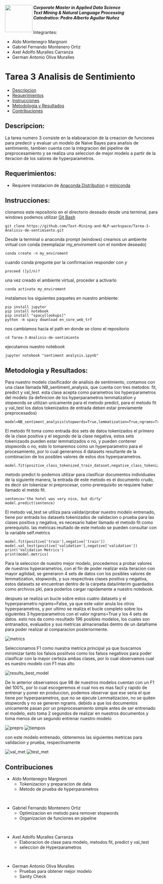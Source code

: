 <a href="https://www.uvg.edu.gt/"><img align="left" src="https://www.uvg.edu.gt/wp-content/uploads/socialshare-logo.jpg" width="90" height="90"></a>
**_Corporate Master in Applied Data Science_**<br/>
**_Text Mining & Natural Language Processing_**<br/>
**_Catedratico: Pedro Alberto Aguilar Nuñez_**<br/>
<br/>

Integrantes:
- Aldo Montenegro Margnoni
- Gabriel Fernando Montenero Ortiz
- Axel Adolfo Muralles Carranza
- German Antonio Oliva Muralles

# Tarea 3 Analisis de Sentimiento

- [Descripcion](#descripcion)
- [Requerimientos](#requerimientos)
- [Instrucciones](#instrucciones)
- [Metodologia y Resultados](#metodologia-y-resultados)
- [Contribuciones](#contribuciones)



## Descripcion:
La tarea numero 3 consiste en la elaboaracion de la creacion de funciones para predecir y evaluar un modelo de Naive Bayes para analisis de sentimiento, tambien cuenta con la integracion del pipeline de preprocesamiento y se realiza una seleccion de mejor modelo a partir de la iteracion de los valores de hyperparametros.

## Requerimientos:
- Requiere instalacion de [Anaconda Distribution](https://www.anaconda.com/products/distribution) o [miniconda](https://docs.conda.io/en/latest/miniconda.html)

## Instrucciones:

clonamos este repositorio en el directorio deseado desde una terminal, para windows podemos utilizar [Git Bash](https://gitforwindows.org/) 
```
git clone https://github.com/Text-Mining-and-NLP-workspace/Tarea-3-Analisis-de-sentimiento.git
```
Desde la terminal o anaconda prompt (windows) creamos un ambiente virtual con conda (reemplazar my_enviroment con el nombre deseado)
```
conda create -n my_enviroment
```
cuando conda pregunte por la confirmacion responder con _y_
```
proceed ([y]/n)?
```
una vez creado el ambiente virtual, proceder a activarlo
```
conda activate my_enviroment
```
instalamos los siguientes paquetes en nuestro ambiente:
```
pip install jupyter
pip install notebook
pip install "spacy[lookups]"
python -m spacy download en_core_web_trf
```
nos cambiamos hacia el path en donde se clono el repositorio
```
cd Tarea-3-Analisis-de-sentimiento
```
ejecutamos nuestro notebook
```
jupyter notebook "sentiment analysis.ipynb"
```

## Metodologia y Resultados:
Para nuestro modelo clasificador de analisis de sentimiento, contamos con una clase llamada NB_sentiment_analysis, que cuenta con tres metodos: fit, predict y val_test. esta clase acepta como parametros los hyperparametros del modelo (la definicion de los hyperparametros lemmatization y stopwords se utilizan unicamente para el metodo predict, para el metodo fit y val_test los datos tokenizados de entrada deben estar previamente preprocesados)

```
model=NB_sentiment_analysis(stopwords=True,lemmatization=True,ngrams=True,n=2,ngrams_mincount=5,ngrams_th=10)
```
El metodo fit toma como entrada dos sets de datos tokenizados el primero de la clase positiva y el segundo de la clase negativa, estos sets tokenizaods pueden estar lemmatizados o no, y pueden contener stopwords o no, esto lo tomaremos como un hyperparametro para el procesamiento, por lo cual generamos 4 datasets resultante de la combinacion de los posibles valores de estos dos hyperparametros.

```
model.fit(positive_class_tokenized_train_dataset,negative_class_tokenized_train_dataset)
```

metodo predict lo podemos utilizar para clasificar documentos individuales de la siguiente manera, la entrada de este metodo es el documento crudo, es decir sin tokenizar ni preprocesar, como prerequisito se requiere haber llamado el metdo fit.
```
sentence='the hotel was very nice, but dirty'
model.predict(sentence)
```

El metodo val_test se utiliza para validar/probar nuestro modelo entrenado, tiene por entrada los datasets tokenizados de validacion o prueba para las clases positiva y negativa, es necesario haber llamado el metodo fit como prerequisito. las metricas reultado de este metodo se pueden consultar con la variable self.metrics

```
model.fit(positive['train'],negative['train'])
model.val_test(positive['validation'],negative['validation'])
print('Validation Metrics')
print(model.metrics)
```

Para la seleccion de nuestro mejor modelo, procedemos a probar valores de nuestros hyperarametros, con el fin de poder realizar esta iteracion con mayor agilidad, se generaron 4 sets de datos con los posibles valores de lemmatization, stopwords, y sus respectivas clases positiva y negativa, estos datasets se encuentran dentro de la carpeta data/interim guardados como archivos pkl, para poderlos cargar rapidamente a nuestro notebook.

despues se realiza un bucle sobre estos cuatro datasets y el hyperparametro ngrams=False, ya que este valor anula los otros hyperparametros, y por ultimo se realiza el bucle completo sobre los siguientes 3 hyperparametros con el valor ngrams=True y los 4 sets de datos. esto nos da como resultado 196 posibles modelos, los cuales son entranados, evaluados y sus metricas almacenadas dentro de un dataframe para poder realizar al comparacion posteriormente.

![metrics](https://user-images.githubusercontent.com/70925688/177722218-acf92863-0140-4447-af5d-801917415959.JPG)

Seleccionamos F1 como nuestra metrica principal ya que buscamos minimizar tanto los falsos posiitvos como los falsos negativos para poder clasificar con la mayor certeza ambas clases, por lo cual observamos cual es nuestro modelo con F1 mas alto

![results_best_model](https://user-images.githubusercontent.com/70925688/177268184-00c3f1ee-3f1b-4832-a707-1ca9e5f5f11c.JPG)

De lo anterior observamos que 98 de nuestros modelos cuentan con un F1 del 100%, por lo cual escogeremos el cual nos es mas facil y rapido de entrenar y poner en produccion, podemos observar que ese seria el que tiene por hyperparametros, que no se ejecute Lemmatizacion, no se quiten stopwords y no se generen ngrams. debido a que los documentos unicamente pasan por un preprocesamiento simple antes de ser entrenado el modelo, esto toma 2 segundos de realizar en nuestros documentos y toma menos de un segundo entrenar nuestro modelo

![prepro](https://user-images.githubusercontent.com/70925688/177723553-313f6fbf-0da1-4785-9cef-290b164371b7.JPG)
![tiempos](https://user-images.githubusercontent.com/70925688/177723186-b7dcf22a-a55c-4bae-9a5e-f4bc6e8a6e05.JPG)

con este modelo entrenado, obtenemos las siguientes metricas para validacion y prueba, respectivamente

![val_met](https://user-images.githubusercontent.com/70925688/177724014-25a191c0-182d-49ad-9439-22d3572c3d00.JPG)
![test_met](https://user-images.githubusercontent.com/70925688/177724075-47cedfe9-487c-4528-a736-bfcfd0808f7b.JPG)



## Contribuciones

- Aldo Montenegro Margnoni
	- Tokenizacion y preparacion de data
	- Metodo de prueba de hyperparametros 
<br/>

- Gabriel Fernando Montenero Ortiz
	- Optimizacion en metodo para remover stopwords
	- Organizacion de funciones en pipeline
    
<br/>

- Axel Adolfo Muralles Carranza
	- Elaboracion de clase para modelo, metodos fit, predict y val_test
	- seleccion de Hyperparametros

<br/>

- German Antonio Oliva Muralles
	- Pruebas para obtener mejor modelo
	- Sanity Check

<br/>
